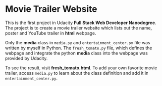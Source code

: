 # Movie Trailer Website

This is the first project in Udacity **Full Stack Web Developer Nanodegree**. The project is to create a movie trailer website which lists out the  name, poster and YouTube trailer in __html__ webpage. 

Only the __media__ class in `media.py` and `entertainment_center.py` file was written by myself in Python. The `fresh_tomato.py` file, which defines the webpage and integrate the python __media__ class into the webpage was provided by Udacity. 

To see the result, visit __fresh_tomato.html__. To add your own favorite movie trailer, access `media.py` to learn about the class definition and add it in `entertainment_center.py`. 


